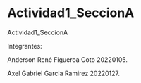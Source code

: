 # Actividad1_SeccionA
Actividad1_SeccionA

Integrantes:

Anderson René Figueroa Coto 20220105.

Axel Gabriel Garcia Ramirez 20220127.
